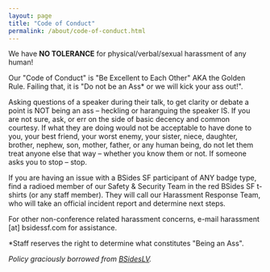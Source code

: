 ```yaml
---
layout: page
title: "Code of Conduct"
permalink: /about/code-of-conduct.html
--- 
```


We have **NO TOLERANCE** for physical/verbal/sexual harassment of any human!

Our "Code of Conduct" is "Be Excellent to Each Other" AKA the Golden Rule.
Failing that, it is "Do not be an Ass* or we will kick your ass out!".

Asking questions of a speaker during their talk, to get clarity or debate a point is NOT being an ass – heckling or haranguing the speaker IS. If you are not sure, ask, or err on the side of basic decency and common courtesy. If what they are doing would not be acceptable to have done to you, your best friend, your worst enemy, your sister, niece, daughter, brother, nephew, son, mother, father, or any human being, do not let them treat anyone else that way – whether you know them or not. If someone asks you to stop – stop.

If you are having an issue with a BSides SF participant of ANY badge type, find a radioed member of our Safety & Security Team in the red BSides SF t-shirts (or any staff member). They will call our Harassment Response Team, who will take an official incident report and determine next steps.

For other non-conference related harassment concerns, e-mail harassment [at] bsidessf.com for assistance.

*Staff reserves the right to determine what constitutes "Being an Ass".

_Policy graciously borrowed from [BSidesLV](https://www.bsideslv.org)._
